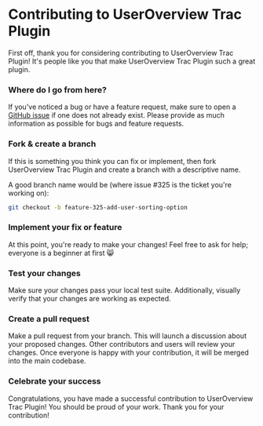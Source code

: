 # Contributing to UserOverview Trac Plugin

First off, thank you for considering contributing to UserOverview Trac Plugin! It's people like you that make UserOverview Trac Plugin such a great plugin.

### Where do I go from here?

If you've noticed a bug or have a feature request, make sure to open a [GitHub issue](https://github.com/russellocean/UserOverview/issues/new) if one does not already exist. Please provide as much information as possible for bugs and feature requests.

### Fork & create a branch

If this is something you think you can fix or implement, then fork UserOverview Trac Plugin and create a branch with a descriptive name.

A good branch name would be (where issue #325 is the ticket you're working on):

```bash
git checkout -b feature-325-add-user-sorting-option
```

### Implement your fix or feature

At this point, you're ready to make your changes! Feel free to ask for help; everyone is a beginner at first 😸

### Test your changes

Make sure your changes pass your local test suite. Additionally, visually verify that your changes are working as expected.

### Create a pull request

Make a pull request from your branch. This will launch a discussion about your proposed changes. Other contributors and users will review your changes. Once everyone is happy with your contribution, it will be merged into the main codebase.

### Celebrate your success

Congratulations, you have made a successful contribution to UserOverview Trac Plugin! You should be proud of your work. Thank you for your contribution!
